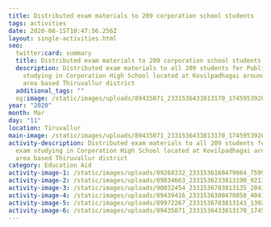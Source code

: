 ```yaml
---
title: Distributed exam materials to 209 corporation school students
tags: activities
date: 2020-08-15T10:47:56.256Z
layout: single-activities.html
seo:
  twitter:card: summary
  title: Distributed exam materials to 209 corporation school students
  description: Distributed exam materials to all 209 students for Public exam
    studying in Corporation High School located at Kovilpadhagai around Avadi
    area based Thiruvallur district
  additional_tags: ""
  og:image: /static/images/uploads/89435071_2331536433813170_1745953920070451200_o_2331536427146504.jpg
year: "2020"
month: Mar
day: "11"
location: Tiruvallur
main-image: /static/images/uploads/89435071_2331536433813170_1745953920070451200_o_2331536427146504.jpg
activity-description: Distributed exam materials to all 209 students for Public
  exam studying in Corporation High School located at Kovilpadhagai around Avadi
  area based Thiruvallur district
category: Education Aid
activity-image-1: /static/images/uploads/89268332_2331536160479864_7599692189274210304_o_2331536157146531.jpg
activity-image-2: /static/images/uploads/89834663_2331536233813190_9211003720748236800_o_2331536230479857.jpg
activity-image-3: /static/images/uploads/90032454_2331536783813135_20432791514644480_o_2331536780479802.jpg
activity-image-4: /static/images/uploads/89439416_2331536300479850_4041112025609273344_o_2331536297146517.jpg
activity-image-5: /static/images/uploads/89972267_2331536703813143_1392522809334300672_o_2331536697146477.jpg
activity-image-6: /static/images/uploads/89435071_2331536433813170_1745953920070451200_o_2331536427146504.jpg
---
```

